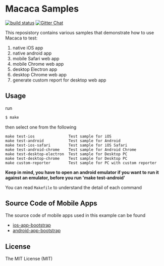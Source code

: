 # Macaca Samples 

[![build status][travis-image]][travis-url] [![Gitter Chat][gitter-image]][gitter-url]

[gitter-image]: https://img.shields.io/badge/GITTER-join%20chat-green.svg?style=flat-square
[gitter-url]: https://gitter.im/alibaba/macaca
[travis-image]: https://img.shields.io/travis/macaca-sample/sample-nodejs.svg?style=flat-square
[travis-url]: https://travis-ci.org/macaca-sample/sample-nodejs

[circle-image-0]: https://circleci.com/gh/macaca-sample/macaca-test-sample.svg?style=svg
[circle-url-0]: https://circleci.com/gh/macaca-sample/macaca-test-sample

This reposistory contains various samples that demonstrate how to use Macaca to test:
1. native iOS app
2. native android app
3. mobile Safari web app
4. mobile Chrome web app
5. desktop Electron app
6. desktop Chrome web app
7. generate custom report for desktop web app

## Usage

run
``` bash
$ make
```
then select one from the following

```
make test-ios               Test sample for iOS
make test-android           Test sample for Android
make test-ios-safari        Test sample for iOS Safari
make test-android-chrome    Test sample for Android Chrome
make test-desktop-electron  Test sample for Desktop PC
make test-desktop-chrome    Test sample for Desktop PC
make custom-reporter        Test sample for PC with custom reporter
```
**Keep in mind, you have to open an android emulator if you want to run it against an emulator, before you run 'make test-android'**


You can read `Makefile` to understand the detail of each command


## Source Code of Mobile Apps
The source code of mobile apps used in this example can be found

- [ios-app-bootstrap](https://github.com/xudafeng/ios-app-bootstrap)
- [android-app-bootstrap](https://github.com/xudafeng/android-app-bootstrap)


## License

The MIT License (MIT)
